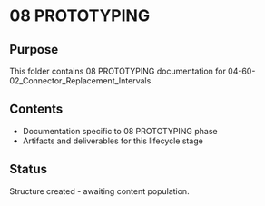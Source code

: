 # 08 PROTOTYPING

## Purpose
This folder contains 08 PROTOTYPING documentation for 04-60-02_Connector_Replacement_Intervals.

## Contents
- Documentation specific to 08 PROTOTYPING phase
- Artifacts and deliverables for this lifecycle stage

## Status
Structure created - awaiting content population.
